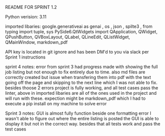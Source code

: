 README FOR SPRINT 1.2

Python verision: 3.11

imported libaries: google.generativeai as genai , os , json , spilte3 , from typing import tuple, sys
PySide6.QtWidgets import QApplication, QWidget, QPushButton, QVBoxLayout, QLabel, QLineEdit, QListWidget, QMainWindow, markdown_pdf

API key is located in git ignore and has been DM'd to you via slack per Sprint 1 instructions

sprint 4 notes: error from sprint 3 had progress made with showing the full job listing but not enough to fix entirely due to time. also md files are correctly created but issue when transfering them into pdf with the text going off the page and skipping to the next line which I was not able to fix. besides thoose 2 errors project is fully working, and all test cases pass the linter, above in imported libaries are all of the ones used in the project and will run with these. expection might be markdown_pdf which I had to execute a pip install on my machine to solve error

Sprint 3 notes:  GUI is almost fully function beside one formatting error I wasn't able to figure out where the entire listing is posted the GUI is able to display it but not in the correct way. 
besides that all tests work and pass the test cases

